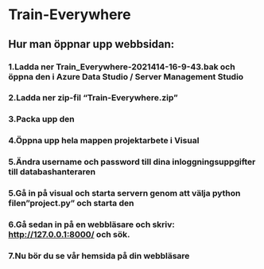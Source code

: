 # Train-Everywhere
## Hur man öppnar upp webbsidan:

### 1.Ladda ner Train_Everywhere-2021414-16-9-43.bak och öppna den i Azure Data Studio / Server Management Studio
### 2.Ladda ner zip-fil “Train-Everywhere.zip”
### 3.Packa upp den
### 4.Öppna upp hela mappen projektarbete i Visual
### 5.Ändra username och password till dina inloggningsuppgifter till databashanteraren
### 5.Gå in på visual och starta servern genom att välja python filen”project.py” och starta den 
### 6.Gå sedan in på en webbläsare och skriv: http://127.0.0.1:8000/ och sök. 
### 7.Nu bör du se vår hemsida på din webbläsare

